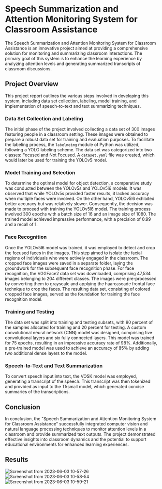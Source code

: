 # Speech Summarization and Attention Monitoring System for Classroom Assistance

The Speech Summarization and Attention Monitoring System for Classroom Assistance is an innovative project aimed at providing a comprehensive solution for monitoring and summarizing classroom interactions. The primary goal of this system is to enhance the learning experience by analyzing attention levels and generating summarized transcripts of classroom discussions.

## Project Overview

This project report outlines the various steps involved in developing this system, including data set collection, labeling, model training, and implementation of speech-to-text and text summarizing techniques.

### Data Set Collection and Labeling

The initial phase of the project involved collecting a data set of 300 images featuring people in a classroom setting. These images were obtained to prepare a robust data set for training and evaluation purposes. To facilitate the labeling process, the `labelmeimg` module of Python was utilized, following a YOLO labeling scheme. The data set was categorized into two classes: Focused and Not Focused. A `dataset.yaml` file was created, which would later be used for training the YOLOv5 model.

### Model Training and Selection

To determine the optimal model for object detection, a comparative study was conducted between the YOLOv5s and YOLOv5l6 models. It was observed that while YOLOv5s provided faster results, it lacked accuracy when multiple faces were involved. On the other hand, YOLOv5l6 exhibited better accuracy but was relatively slower. Consequently, the decision was made to proceed with training the YOLOv5l6 model. The training process involved 300 epochs with a batch size of 16 and an image size of 1080. The trained model achieved impressive performance, with a precision of 0.99 and a recall of 1.

### Face Recognition

Once the YOLOv5l6 model was trained, it was employed to detect and crop the focused faces in the images. This step aimed to isolate the facial regions of individuals who were actively engaged in the classroom. The cropped face images were saved in a separate folder, laying the groundwork for the subsequent face recognition phase. For face recognition, the VGGFace2 data set was downloaded, comprising 47,534 images belonging to 204 different classes. The images were pre-processed by converting them to grayscale and applying the haarcascade frontal face technique to crop the faces. The resulting data set, consisting of colored cropped face images, served as the foundation for training the face recognition model.

### Training and Testing

The data set was split into training and testing subsets, with 80 percent of the samples allocated for training and 20 percent for testing. A custom convolutional neural network (CNN) model was designed, comprising five convolutional layers and six fully connected layers. This model was trained for 75 epochs, resulting in an impressive accuracy rate of 98%. Additionally, a pre-trained model was used to achieve an accuracy of 85% by adding two additional dense layers to the model.

### Speech-to-Text and Text Summarization

To convert speech input into text, the VOSK model was employed, generating a transcript of the speech. This transcript was then tokenized and provided as input to the T5small model, which generated concise summaries of the transcriptions.

## Conclusion

In conclusion, the "Speech Summarization and Attention Monitoring System for Classroom Assistance" successfully integrated computer vision and natural language processing techniques to monitor attention levels in a classroom and provide summarized text
outputs. The project demonstrated effective insights into classroom dynamics and the
potential to support educational environments for enhanced learning experiences.


## Results
![Screenshot from 2023-06-03 10-57-26](https://github.com/AjayNagarajM23/Speech-Summerization-And-Attention-Monitoring-System/assets/105035860/2bc47e02-3536-4241-b20e-0cc70ae04642)
![Screenshot from 2023-06-03 10-58-54](https://github.com/AjayNagarajM23/Speech-Summerization-And-Attention-Monitoring-System/assets/105035860/17adebe6-83b7-4f6e-9f11-03d57dab23fe)
![Screenshot from 2023-06-03 10-59-21](https://github.com/AjayNagarajM23/Speech-Summerization-And-Attention-Monitoring-System/assets/105035860/9deeb965-79c2-480a-aefb-38a36a58ff13)



